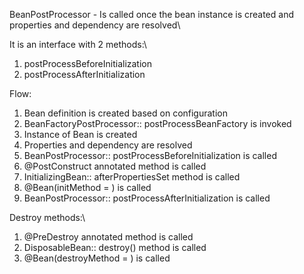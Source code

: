 BeanPostProcessor - Is called once the bean instance is created and properties and dependency are resolved\

It is an interface with 2 methods:\
1. postProcessBeforeInitialization
2. postProcessAfterInitialization

Flow:
1. Bean definition is created based on configuration
2. BeanFactoryPostProcessor:: postProcessBeanFactory is invoked
3. Instance of Bean is created
4. Properties and dependency are resolved
5. BeanPostProcessor:: postProcessBeforeInitialization is called
6. @PostConstruct annotated method is called
7. InitializingBean:: afterPropertiesSet method is called
8. @Bean(initMethod = ) is called
9. BeanPostProcessor:: postProcessAfterInitialization is called


Destroy methods:\
1. @PreDestroy annotated method is called
2. DisposableBean:: destroy() method is called
3. @Bean(destroyMethod = ) is called
